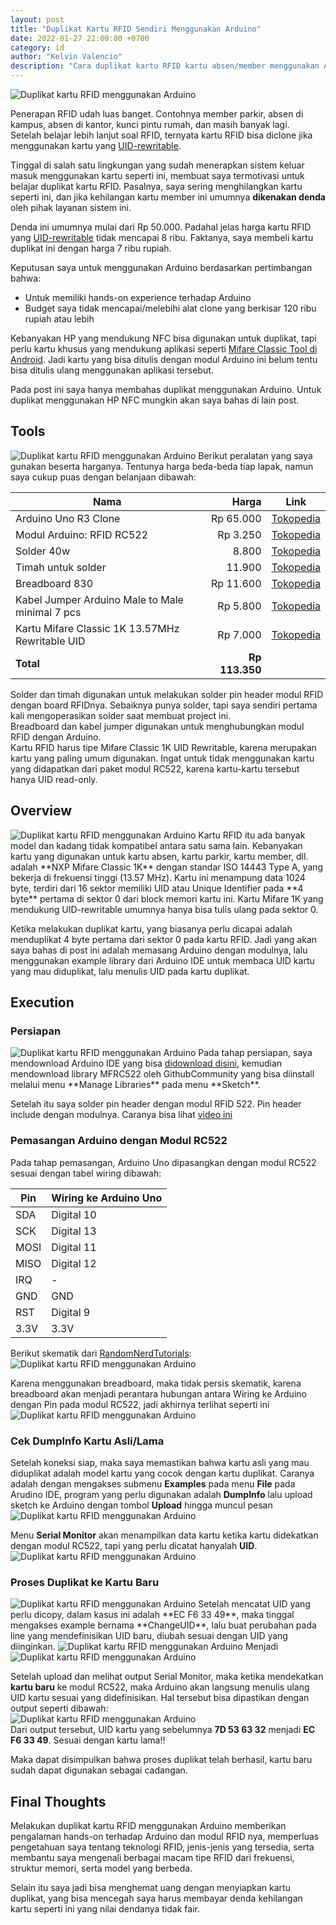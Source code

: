 ```yaml
---
layout: post
title: "Duplikat Kartu RFID Sendiri Menggunakan Arduino"
date: 2022-01-27 22:00:00 +0700
category: id
author: "Kelvin Valencio"
description: "Cara duplikat kartu RFID kartu absen/member menggunakan Arduino Uno R3"
---
```


![Duplikat kartu RFID menggunakan Arduino](/assets/images/duplikat-kartu-rfid-menggunakan-arduino.jpg)  

Penerapan RFID udah luas banget. Contohnya member parkir, absen di kampus, absen di kantor, kunci pintu rumah, dan masih banyak lagi.  
Setelah belajar lebih lanjut soal RFID, ternyata kartu RFID bisa diclone jika menggunakan kartu yang <a href="https://www.electron.id/article/rfid-dengan-frekuensi-13-56mhz-nfc-iso14443.html#mifare-di-indonesia" target="_blank">UID-rewritable</a>.

Tinggal di salah satu lingkungan yang sudah menerapkan sistem keluar masuk menggunakan kartu seperti ini, membuat saya termotivasi untuk belajar duplikat kartu RFID. Pasalnya, saya sering menghilangkan kartu seperti ini, dan jika kehilangan kartu member ini umumnya **dikenakan denda** oleh pihak layanan sistem ini.

Denda ini umumnya mulai dari Rp 50.000. Padahal jelas harga kartu RFID yang <a href="https://www.electron.id/article/rfid-dengan-frekuensi-13-56mhz-nfc-iso14443.html#mifare-di-indonesia" target="_blank">UID-rewritable</a> tidak mencapai 8 ribu. Faktanya, saya membeli kartu duplikat ini dengan harga 7 ribu rupiah.

Keputusan saya untuk menggunakan Arduino berdasarkan pertimbangan bahwa:
* Untuk memiliki hands-on experience terhadap Arduino
* Budget saya tidak mencapai/melebihi alat clone yang berkisar 120 ribu rupiah atau lebih

Kebanyakan HP yang mendukung NFC bisa digunakan untuk duplikat, tapi perlu kartu khusus yang mendukung aplikasi seperti <a href="https://play.google.com/store/apps/details?id=de.syss.MifareClassicTool" target="_blank">Mifare Classic Tool di Android</a>. Jadi kartu yang bisa ditulis dengan modul Arduino ini belum tentu bisa ditulis ulang menggunakan aplikasi tersebut.  

Pada post ini saya hanya membahas duplikat menggunakan Arduino. Untuk duplikat menggunakan HP NFC mungkin akan saya bahas di lain post.

## **Tools**
<img src="/assets/images/duplikat-kartu-rfid-menggunakan-arduino-2.jpg" alt="Duplikat kartu RFID menggunakan Arduino">
Berikut peralatan yang saya gunakan beserta harganya. Tentunya harga beda-beda tiap lapak, namun saya cukup puas dengan belanjaan dibawah:

| Nama | Harga | Link
| --- | -: | ---
| Arduino Uno R3 Clone | Rp 65.000 | <a href="https://www.tokopedia.com/toko-tekno/arduino-uno-r3-clone" target="_blank">Tokopedia</a>
| Modul Arduino: RFID RC522 | Rp 3.250 | <a href="https://www.tokopedia.com/tekno-kreasi-elektronik/sensor-rfid-rc522-module-rfid-module-rfid-card" target="_blank">Tokopedia</a>
| Solder 40w | 8.800 | <a href="https://www.tokopedia.com/zencarparts/alat-solder-listrik-patri-listrik-timah-soldering-iron-40w-40watt-220v" target="_blank">Tokopedia</a>
| Timah untuk solder | 11.900 | <a href="https://www.tokopedia.com/meinaelektrik/welsolo-vvs-633a-timah-gulung-solder-timah-soldering-original-0-3mm" target="_blank">Tokopedia</a>
| Breadboard 830 | Rp 11.600 | <a href="https://www.tokopedia.com/mirorim/mb-102-breadboard-830-holes-lubang-solderless-for-prototyping-arduino" target="_blank">Tokopedia</a>
| Kabel Jumper Arduino Male to Male minimal 7 pcs | Rp 5.800 | <a href="https://www.tokopedia.com/roboware/kabel-jumper-pelangi-arduino-20cm-male-to-male-20-pcs-breadboard" target="_blank">Tokopedia</a>
| Kartu Mifare Classic 1K 13.57MHz Rewritable UID | Rp 7.000 | <a href="https://www.tokopedia.com/electron/13-56-mhz-rewritable-uid-card-writable-rewritable-clone-duplicate" target="_blank">Tokopedia</a>
| **Total** | **Rp 113.350** |

Solder dan timah digunakan untuk melakukan solder pin header modul RFID dengan board RFIDnya. Sebaiknya punya solder, tapi saya sendiri pertama kali mengoperasikan solder saat membuat project ini.  
Breadboard dan kabel jumper digunakan untuk menghubungkan modul RFID dengan Arduino.  
Kartu RFID harus tipe Mifare Classic 1K UID Rewritable, karena merupakan kartu yang paling umum digunakan. Ingat untuk tidak menggunakan kartu yang didapatkan dari paket modul RC522, karena kartu-kartu tersebut hanya UID read-only.

## Overview
<img src="/assets/images/duplikat-kartu-rfid-menggunakan-arduino-3.jpg" alt="Duplikat kartu RFID menggunakan Arduino">
Kartu RFID itu ada banyak model dan kadang tidak kompatibel antara satu sama lain. Kebanyakan kartu yang digunakan untuk kartu absen, kartu parkir, kartu member, dll. adalah **NXP Mifare Classic 1K** dengan standar ISO 14443 Type A, yang bekerja di frekuensi tinggi (13.57 MHz).  
Kartu ini menampung data 1024 byte, terdiri dari 16 sektor memiliki UID atau Unique Identifier pada **4 byte** pertama di sektor 0 dari block memori kartu ini. Kartu Mifare 1K yang mendukung UID-rewritable umumnya hanya bisa tulis ulang pada sektor 0.

Ketika melakukan duplikat kartu, yang biasanya perlu dicapai adalah menduplikat 4 byte pertama dari sektor 0 pada kartu RFID. Jadi yang akan saya bahas di post ini adalah memasang Arduino dengan modulnya, lalu menggunakan example library dari Arduino IDE untuk membaca UID kartu yang mau diduplikat, lalu menulis UID pada kartu duplikat.

## **Execution**
### Persiapan
<img src="/assets/images/duplikat-kartu-rfid-menggunakan-arduino-6.png" alt="Duplikat kartu RFID menggunakan Arduino">
Pada tahap persiapan, saya mendownload Arduino IDE yang bisa <a href="https://www.arduino.cc/en/software" target="_blank">didownload disini</a>, kemudian mendownload library MFRC522 oleh GithubCommunity yang bisa diinstall melalui menu **Manage Libraries** pada menu **Sketch**.

Setelah itu saya solder pin header dengan modul RFID 522. Pin header include dengan modulnya. Caranya bisa lihat <a href="https://youtu.be/wv5Mp1mn_8M" target="_blank">video ini</a>

### Pemasangan Arduino dengan Modul RC522
Pada tahap pemasangan, Arduino Uno dipasangkan dengan modul RC522 sesuai dengan tabel wiring dibawah:

|Pin|	Wiring ke Arduino Uno
| -- | --- 
|SDA|	Digital 10
|SCK|	Digital 13
|MOSI|	Digital 11
|MISO|	Digital 12
|IRQ|	-
|GND|	GND
|RST|	Digital 9
|3.3V|	3.3V

Berikut skematik dari <a href="https://randomnerdtutorials.com/security-access-using-mfrc522-rfid-reader-with-arduino/" target="_blank">RandomNerdTutorials</a>:
<img src="/assets/images/duplikat-kartu-rfid-menggunakan-arduino-5.png" alt="Duplikat kartu RFID menggunakan Arduino">

Karena menggunakan breadboard, maka tidak persis skematik, karena breadboard akan menjadi perantara hubungan antara Wiring ke Arduino dengan Pin pada modul RC522, jadi akhirnya terlihat seperti ini
<img src="/assets/images/duplikat-kartu-rfid-menggunakan-arduino-4.jpg" alt="Duplikat kartu RFID menggunakan Arduino">

### Cek DumpInfo Kartu Asli/Lama
Setelah koneksi siap, maka saya memastikan bahwa kartu asli yang mau diduplikat adalah model kartu yang cocok dengan kartu duplikat. Caranya adalah dengan mengakses submenu **Examples** pada menu **File** pada Arudino IDE, program yang perlu digunakan adalah **DumpInfo** lalu upload sketch ke Arduino dengan tombol **Upload** hingga muncul pesan  
<img src="/assets/images/duplikat-kartu-rfid-menggunakan-arduino-7.png" alt="Duplikat kartu RFID menggunakan Arduino">

Menu **Serial Monitor** akan menampilkan data kartu ketika kartu didekatkan dengan modul RC522, tapi yang perlu dicatat hanyalah **UID**.  
<img src="/assets/images/duplikat-kartu-rfid-menggunakan-arduino-8.png" alt="Duplikat kartu RFID menggunakan Arduino">

### Proses Duplikat ke Kartu Baru
<img src="/assets/images/duplikat-kartu-rfid-menggunakan-arduino-12.jpg" alt="Duplikat kartu RFID menggunakan Arduino">
Setelah mencatat UID yang perlu dicopy, dalam kasus ini adalah **EC F6 33 49**, maka tinggal mengakses example bernama **ChangeUID**, lalu buat perubahan pada line yang mendefinisikan UID baru, diubah sesuai dengan UID yang diinginkan.  
<img src="/assets/images/duplikat-kartu-rfid-menggunakan-arduino-9.png" alt="Duplikat kartu RFID menggunakan Arduino">  
Menjadi  
<img src="/assets/images/duplikat-kartu-rfid-menggunakan-arduino-10.png" alt="Duplikat kartu RFID menggunakan Arduino">

Setelah upload dan melihat output Serial Monitor, maka ketika mendekatkan **kartu baru** ke modul RC522, maka Arduino akan langsung menulis ulang UID kartu sesuai yang didefinisikan. Hal tersebut bisa dipastikan dengan output seperti dibawah:  
<img src="/assets/images/duplikat-kartu-rfid-menggunakan-arduino-11.png" alt="Duplikat kartu RFID menggunakan Arduino">  
Dari output tersebut, UID kartu yang sebelumnya **7D 53 63 32** menjadi **EC F6 33 49**. Sesuai dengan kartu lama!!

Maka dapat disimpulkan bahwa proses duplikat telah berhasil, kartu baru sudah dapat digunakan sebagai cadangan.

## **Final Thoughts**
Melakukan duplikat kartu RFID menggunakan Arduino memberikan pengalaman hands-on terhadap Arduino dan modul RFID nya, memperluas pengetahuan saya tentang teknologi RFID, jenis-jenis yang tersedia, serta membantu saya mengenali berbagai macam tipe RFID dari frekuensi, struktur memori, serta model yang berbeda.

Selain itu saya jadi bisa menghemat uang dengan menyiapkan kartu duplikat, yang bisa mencegah saya harus membayar denda kehilangan kartu seperti ini yang nilai dendanya tidak fair.
